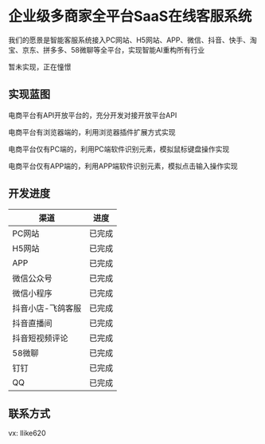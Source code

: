 # 企业级多商家全平台SaaS在线客服系统

我们的愿景是智能客服系统接入PC网站、H5网站、APP、微信、抖音、快手、淘宝、京东、拼多多、58微聊等全平台，实现智能AI重构所有行业

暂未实现，正在憧憬

## 实现蓝图

电商平台有API开放平台的，充分开发对接开放平台API

电商平台有浏览器端的，利用浏览器插件扩展方式实现

电商平台仅有PC端的，利用PC端软件识别元素，模拟鼠标键盘操作实现

电商平台仅有APP端的，利用APP端软件识别元素，模拟点击输入操作实现

## 开发进度

| 渠道      | 进度 |
| ----------- | ----------- |
| PC网站      | 已完成     |
| H5网站   | 已完成        |
| APP   | 已完成        |
| 微信公众号   | 已完成        |
| 微信小程序   | 已完成        |
| 抖音小店-飞鸽客服   | 已完成        |
| 抖音直播间   | 已完成        |
| 抖音短视频评论   | 已完成        |
| 58微聊   | 已完成        |
| 钉钉   | 已完成        |
| QQ   | 已完成        |


## 联系方式

vx: llike620

